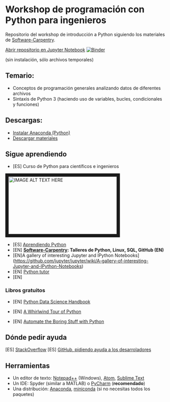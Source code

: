 # Workshop de programación con Python para ingenieros

Repositorio del workshop de introducción a Python siguiendo los materiales de [Software-Carpentry](https://software-carpentry.org/).

[Abrir repositorio en Jupyter Notebook](http://mybinder.org:/repo/cacheme/python-ingenieria-datos) [![Binder](http://mybinder.org/badge.svg)](http://mybinder.org:/repo/cacheme/python-ingenieria-datos)

(sin instalación, sólo archivos temporales)

## Temario:
* Conceptos de programación generales analizando datos de diferentes archivos
* Sintaxis de Python 3 (haciendo uso de variables, bucles, condicionales y funciones)


## Descargas:
* [Instalar Anaconda (Python)](http://nbviewer.jupyter.org/github/CAChemE/python-ingenieria-datos/blob/master/notebooks/000-Bienvenido.ipynb)
* [Descargar materiales](https://github.com/CAChemE/python-ingenieria-datos/archive/master.zip)

## Sigue aprendiendo
* [ES] Curso de Python para científicos e ingenieros

<a href="http://cacheme.org/curso-online-python-cientifico-ingenieros/" target="_blank"><img src="https://github.com/CAChemE/python-ingenieria-datos/raw/master/images/curso-online-python.png" 
alt="IMAGE ALT TEXT HERE" width="340" height="180" border="10" /></a>
* [ES] [Aprendiendo Python](http://www.python.org.ar/aprendiendo-python/)
* [EN] **[Software-Carpentry](https://software-carpentry.org/lessons/): Talleres de Python, Linux, SQL, GitHub (EN)**
* [EN]A gallery of interesting Jupyter and IPython Notebooks](https://github.com/jupyter/jupyter/wiki/A-gallery-of-interesting-Jupyter-and-IPython-Notebooks)
* [EN] [Python tutor](http://pythontutor.com/)
* [EN]

### Libros gratuitos
* [EN] [Python Data Science Handbook](https://github.com/jakevdp/PythonDataScienceHandbook#python-data-science-handbook)
* [EN] [A Whirlwind Tour of Python](http://www.oreilly.com/programming/free/a-whirlwind-tour-of-python.csp)

* [EN] [Automate the Boring Stuff with Python](https://automatetheboringstuff.com/) 

## Dónde pedir ayuda
[ES] [StackOverflow](http://es.stackoverflow.com)
[ES] [GitHub, pidiendo ayuda a los desarroladores](https://www.youtube.com/watch?list=PLGBbVX_WvN7as_DnOGcpkSsUyXB1G_wqb&v=fm9hIZ-nUPI)

## Herramientas
* Un editor de texto: [Notepad++](https://notepad-plus-plus.org/) (Windows), [Atom](https://atom.io/), [Sublime Text](https://www.sublimetext.com/)
* Un IDE: Spyder (similar a MATLAB) o [PyCharm](https://www.jetbrains.com/pycharm/) (**recomendado**)
* Una distribución: [Anaconda](https://www.continuum.io/downloads), [miniconda](https://conda.io/miniconda.html) (si no necesitas todos los paquetes)


